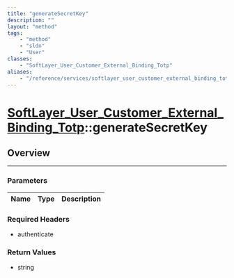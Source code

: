 ```yaml
---
title: "generateSecretKey"
description: ""
layout: "method"
tags:
    - "method"
    - "sldn"
    - "User"
classes:
    - "SoftLayer_User_Customer_External_Binding_Totp"
aliases:
    - "/reference/services/softlayer_user_customer_external_binding_totp/generateSecretKey"
---
```

# [SoftLayer_User_Customer_External_Binding_Totp](/reference/services/SoftLayer_User_Customer_External_Binding_Totp)::generateSecretKey




## Overview 


-----

### Parameters 
|Name | Type | Description |
| --- | --- | --- |


### Required Headers
* authenticate


### Return Values
* string




